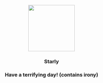 <p align="center">
    <img src="https://raw.githubusercontent.com/PokeAPI/sprites/master/sprites/pokemon/396.png" width="150" height="150">
</p>
<h3 align="center"> <b>Starly</b></h3>
<h3 align="center">Have a terrifying day! (contains irony)</h3>
